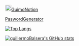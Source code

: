 <img src="https://guillermobalsera.github.io/GuimoNotion/assets/guimonotion.svg" alt="isolated" width="20"/>[GuimoNotion](https://guillermobalsera.github.io/GuimoNotion/)

[PaswordGenerator](https://guillermobalsera.github.io/password-generator/)

[![Top Langs](https://github-readme-stats.vercel.app/api/top-langs/?username=guillermoBalsera)](https://github.com/guillermoBalsera/github-readme-stats)

[![guillermoBalsera's GitHub stats](https://github-readme-stats.vercel.app/api?username=guillermoBalsera)](https://github.com/guillermoBalsera/github-readme-stats)
